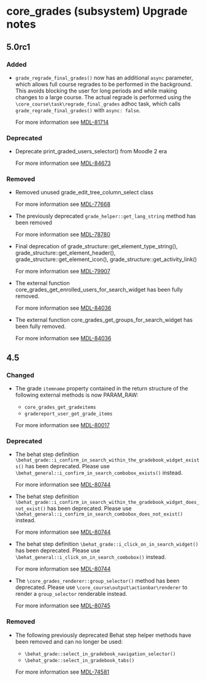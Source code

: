 # core_grades (subsystem) Upgrade notes

## 5.0rc1

### Added

- `grade_regrade_final_grades()` now has an additional `async` parameter, which allows full course
  regrades to be performed in the background. This avoids blocking the user for long periods and
  while making changes to a large course. The actual regrade is performed using the
  `\core_course\task\regrade_final_grades` adhoc task, which calls `grade_regrade_final_grades()`
  with `async: false`.

  For more information see [MDL-81714](https://tracker.moodle.org/browse/MDL-81714)

### Deprecated

- Deprecate print_graded_users_selector() from Moodle 2 era

  For more information see [MDL-84673](https://tracker.moodle.org/browse/MDL-84673)

### Removed

- Removed unused grade_edit_tree_column_select class

  For more information see [MDL-77668](https://tracker.moodle.org/browse/MDL-77668)
- The previously deprecated `grade_helper::get_lang_string` method has been removed

  For more information see [MDL-78780](https://tracker.moodle.org/browse/MDL-78780)
- Final deprecation of
    grade_structure::get_element_type_string(),
    grade_structure::get_element_header(),
    grade_structure::get_element_icon(),
    grade_structure::get_activity_link()

  For more information see [MDL-79907](https://tracker.moodle.org/browse/MDL-79907)
- The external function core_grades_get_enrolled_users_for_search_widget has been fully removed.

  For more information see [MDL-84036](https://tracker.moodle.org/browse/MDL-84036)
- The external function core_grades_get_groups_for_search_widget has been fully removed.

  For more information see [MDL-84036](https://tracker.moodle.org/browse/MDL-84036)

## 4.5

### Changed

- The grade `itemname` property contained in the return structure of the following external methods is now PARAM_RAW:
    - `core_grades_get_gradeitems`
    - `gradereport_user_get_grade_items`

  For more information see [MDL-80017](https://tracker.moodle.org/browse/MDL-80017)

### Deprecated

- The behat step definition `\behat_grade::i_confirm_in_search_within_the_gradebook_widget_exists()` has been deprecated. Please use `\behat_general::i_confirm_in_search_combobox_exists()` instead.

  For more information see [MDL-80744](https://tracker.moodle.org/browse/MDL-80744)
- The behat step definition `\behat_grade::i_confirm_in_search_within_the_gradebook_widget_does_not_exist()` has been deprecated. Please use `\behat_general::i_confirm_in_search_combobox_does_not_exist()` instead.

  For more information see [MDL-80744](https://tracker.moodle.org/browse/MDL-80744)
- The behat step definition `\behat_grade::i_click_on_in_search_widget()` has been deprecated. Please use `\behat_general::i_click_on_in_search_combobox()` instead.

  For more information see [MDL-80744](https://tracker.moodle.org/browse/MDL-80744)
- The `\core_grades_renderer::group_selector()` method has been deprecated. Please use `\core_course\output\actionbar\renderer` to render a `group_selector` renderable instead.

  For more information see [MDL-80745](https://tracker.moodle.org/browse/MDL-80745)

### Removed

- The following previously deprecated Behat step helper methods have been removed and can no longer be used:
   - `\behat_grade::select_in_gradebook_navigation_selector()`
   - `\behat_grade::select_in_gradebook_tabs()`

  For more information see [MDL-74581](https://tracker.moodle.org/browse/MDL-74581)
